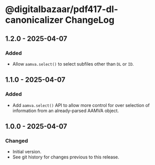 # @digitalbazaar/pdf417-dl-canonicalizer ChangeLog

## 1.2.0 - 2025-04-07

### Added
- Allow `aamva.select()` to select subfiles other than `DL` or `ID`.

## 1.1.0 - 2025-04-07

### Added
- Add `aamva.select()` API to allow more control for over selection of
  information from an already-parsed AAMVA object.

## 1.0.0 - 2025-04-07

### Changed
- Initial version.
- See git history for changes previous to this release.
